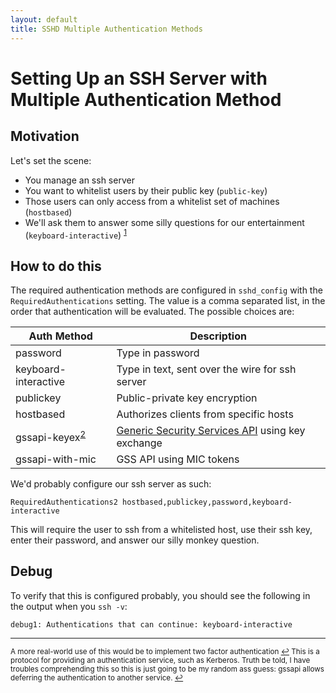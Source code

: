 ```yaml
---
layout: default
title: SSHD Multiple Authentication Methods
---
```

# Setting Up an SSH Server with Multiple Authentication Method
## Motivation
Let's set the scene:
- You manage an ssh server
- You want to whitelist users by their public key (`public-key`)
- Those users can only access from a whitelist set of machines (`hostbased`)
- We'll ask them to answer some silly questions for our entertainment (`keyboard-interactive`)
  <sup id="ref1"><a href="#footnote1">1</a></sup>

## How to do this
The required authentication methods are configured in `sshd_config` with the `RequiredAuthentications` setting.
The value is a comma separated list, in the order that authentication will be evaluated.
The possible choices are:

Auth Method | Description
-- | --
password | Type in password
keyboard-interactive | Type in text, sent over the wire for ssh server
publickey | Public-private key encryption
hostbased | Authorizes clients from specific hosts
gssapi-keyex<sup><a id="ref2" href="#footnote2">2</a></sup> | [Generic Security Services API](https://en.wikipedia.org/wiki/Generic_Security_Services_Application_Program_Interface) using key exchange
gssapi-with-mic | GSS API using MIC tokens

We'd probably configure our ssh server as such:
```
RequiredAuthentications2 hostbased,publickey,password,keyboard-interactive
```
This will require the user to ssh from a whitelisted host, use their ssh key, enter their password,
and answer our silly monkey question.

## Debug
To verify that this is configured probably, you should see the following in the output
when you `ssh -v`:
```
debug1: Authentications that can continue: keyboard-interactive
```
---
<sup id="footnote1">
  A more real-world use of this would be to implement two factor authentication
  <a href="#ref1" title="Jump back to footnote 1 in the text.">↩</a>
</sup>
<sup id="footnote2">
  This is a protocol for providing an authentication service, such as Kerberos.
  Truth be told, I have troubles comprehending this so this is just going to be my random ass guess:
  gssapi allows deferring the authentication to another service.
  <a href="#ref2" title="Jump back to footnote 2 in the text.">↩</a>
</sup>

